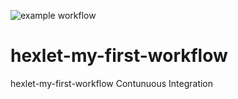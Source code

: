 ![example workflow](https://github.com/ZorgIT/hexlet-my-first-workflow/actions/workflows/WORKFLOW-FILE/badge.svg)
# hexlet-my-first-workflow
hexlet-my-first-workflow
Contunuous Integration
